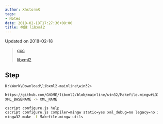 ```yaml
---
author: XhstormR
tags:
- Notes
date: 2018-02-18T17:27:36+08:00
title: 构建 libxml2
---
```


<!--more-->

Updated on 2018-02-18

> [gcc](https://sourceforge.net/projects/mingw-w64/files/Toolchains%20targetting%20Win64/Personal%20Builds/mingw-builds/7.2.0/threads-win32/seh/)
>
> [libxml2](https://github.com/GNOME/libxml2/archive/mainline.zip)

## Step
```bash
D:\Work\Download\libxml2-mainline\win32>

https://github.com/GNOME/libxml2/blob/mainline/win32/Makefile.mingw#L334
XML_BASENAME -> XML_NAME

cscript configure.js help
cscript configure.js compiler=mingw static=yes xml_debug=no legacy=no iconv=no ftp=no http=no html=no modules=no reader=no writer=no walker=no c14n=no catalog=no docb=no
mingw32-make -f Makefile.mingw utils
```
